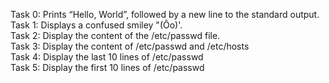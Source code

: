 Task 0: Prints “Hello, World”, followed by a new line to the standard output. <br>
Task 1: Displays a confused smiley "(Ôo)'. <br>
Task 2: Display the content of the /etc/passwd file. <br>
Task 3: Display the content of /etc/passwd and /etc/hosts <br>
Task 4: Display the last 10 lines of /etc/passwd <br>
Task 5: Display the first 10 lines of /etc/passwd <br>


